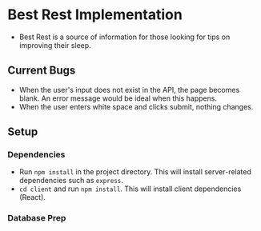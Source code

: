 # Best Rest Implementation

- Best Rest is a source of information for those looking for tips on improving their sleep.

## Current Bugs

- When the user's input does not exist in the API, the page becomes blank. An error message would be ideal when this happens.
- When the user enters white space and clicks submit, nothing changes.

## Setup

### Dependencies

- Run `npm install` in the project directory. This will install server-related dependencies such as `express`.
- `cd client` and run `npm install`. This will install client dependencies (React).

### Database Prep
